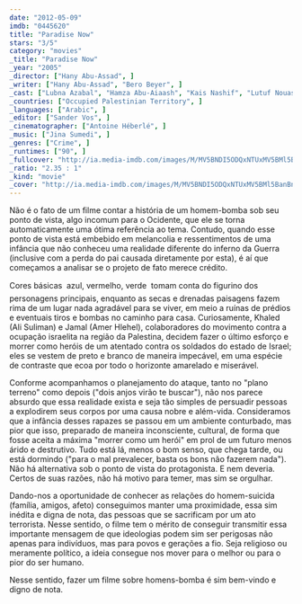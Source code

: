 ```yaml
---
date: "2012-05-09"
imdb: "0445620"
title: "Paradise Now"
stars: "3/5"
category: "movies"
_title: "Paradise Now"
_year: "2005"
_director: ["Hany Abu-Assad", ]
_writer: ["Hany Abu-Assad", "Bero Beyer", ]
_cast: ["Lubna Azabal", "Hamza Abu-Aiaash", "Kais Nashif", "Lutuf Nouasser", "Ali Suliman", "Mohammad Bustami", "Ahmad Fares", "Waleed On-Allah", "Asaad Dwikat", ]
_countries: ["Occupied Palestinian Territory", ]
_languages: ["Arabic", ]
_editor: ["Sander Vos", ]
_cinematographer: ["Antoine Héberlé", ]
_music: ["Jina Sumedi", ]
_genres: ["Crime", ]
_runtimes: ["90", ]
_fullcover: "http://ia.media-imdb.com/images/M/MV5BNDI5ODQxNTUxMV5BMl5BanBnXkFtZTcwMTgzMDEzMQ@@.jpg"
_ratio: "2.35 : 1"
_kind: "movie"
_cover: "http://ia.media-imdb.com/images/M/MV5BNDI5ODQxNTUxMV5BMl5BanBnXkFtZTcwMTgzMDEzMQ@@._V1._SX95_SY140_.jpg"
---
```

Não é o fato de um filme contar a história de um homem-bomba sob seu ponto de vista, algo incomum para o Ocidente, que ele se torna automaticamente uma ótima referência ao tema. Contudo, quando esse ponto de vista está embebido em melancolia e ressentimentos de uma infância que não conheceu uma realidade diferente do inferno da Guerra (inclusive com a perda do pai causada diretamente por esta), é aí que começamos a analisar se o projeto de fato merece crédito.

Cores básicas  azul, vermelho, verde  tomam conta do figurino dos personagens principais, enquanto as secas e drenadas paisagens fazem rima de um lugar nada agradável para se viver, em meio a ruínas de prédios e eventuais tiros e bombas no caminho para casa. Curiosamente, Khaled (Ali Suliman) e Jamal (Amer Hlehel), colaboradores do movimento contra a ocupação israelita na região da Palestina, decidem fazer o último esforço e morrer como heróis de um atentado contra os soldados do estado de Israel; eles se vestem de preto e branco de maneira impecável, em uma espécie de contraste que ecoa por todo o horizonte amarelado e miserável.

Conforme acompanhamos o planejamento do ataque, tanto no "plano terreno" como depois ("dois anjos virão te buscar"), não nos parece absurdo que essa realidade exista e seja tão simples de persuadir pessoas a explodirem seus corpos por uma causa nobre e além-vida. Consideramos que a infância desses rapazes se passou em um ambiente conturbado, mas pior que isso, preparado de maneira inconsciente, cultural, de forma que fosse aceita a máxima "morrer como um herói" em prol de um futuro menos árido e destrutivo. Tudo está lá, menos o bom senso, que chega tarde, ou está dormindo ("para o mal prevalecer, basta os bons não fazerem nada"). Não há alternativa sob o ponto de vista do protagonista. E nem deveria. Certos de suas razões, não há motivo para temer, mas sim se orgulhar.

Dando-nos a oportunidade de conhecer as relações do homem-suicida (família, amigos, afeto) conseguimos manter uma proximidade, essa sim inédita e digna de nota, das pessoas que se sacrificam por um ato terrorista. Nesse sentido, o filme tem o mérito de conseguir transmitir essa importante mensagem de que ideologias podem sim ser perigosas não apenas para indivíduos, mas para povos e gerações a fio. Seja religioso ou meramente político, a ideia consegue nos mover para o melhor ou para o pior do ser humano.

Nesse sentido, fazer um filme sobre homens-bomba é sim bem-vindo e digno de nota.

